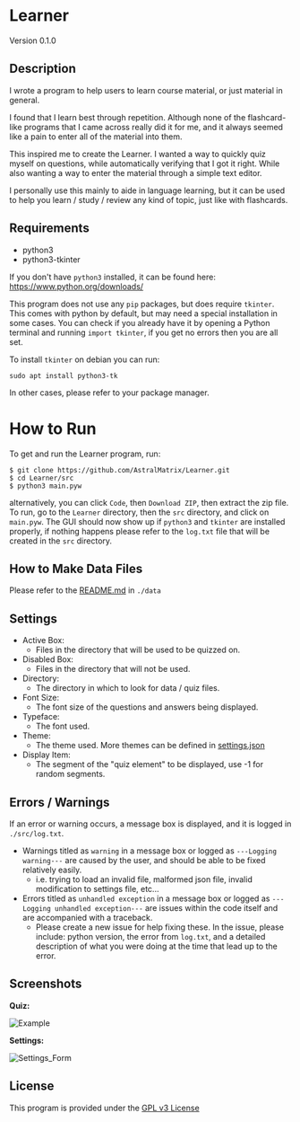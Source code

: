 # Learner

Version 0.1.0

## Description

I wrote a program to help users to learn course material, or just material in general.

I found that I learn best through repetition. Although none of the flashcard-like programs that I came across really did it for me, and it always seemed like a pain to enter all of the material into them.

This inspired me to create the Learner. I wanted a way to quickly quiz myself on questions, while automatically verifying that I got it right. While also wanting a way to enter the material through a simple text editor.

I personally use this mainly to aide in language learning, but it can be used to help you learn / study / review any kind of topic, just like with flashcards.

## Requirements
- python3
- python3-tkinter

If you don't have `python3` installed, it can be found here: https://www.python.org/downloads/

This program does not use any `pip` packages, but does require `tkinter`. This comes with python by default, but may need a special installation in some cases. You can check if you already have it by opening a Python terminal and running `import tkinter`, if you get no errors then you are all set.

To install `tkinter` on debian you can run:

```console
sudo apt install python3-tk
```
In other cases, please refer to your package manager.

# How to Run

To get and run the Learner program, run:

```console
$ git clone https://github.com/AstralMatrix/Learner.git
$ cd Learner/src
$ python3 main.pyw
```

alternatively, you can click `Code`, then `Download ZIP`, then extract the zip file. To run, go to the `Learner` directory, then the `src` directory, and click on `main.pyw`. The GUI should now show up if `python3` and `tkinter` are installed properly, if nothing happens please refer to the `log.txt` file that will be created in the `src` directory.

## How to Make Data Files

Please refer to the [README.md](data/README.md) in `./data`

## Settings

- Active Box:
  - Files in the directory that will be used to be quizzed on.
- Disabled Box:
  - Files in the directory that will not be used.
- Directory:
  - The directory in which to look for data / quiz files.
- Font Size: 
  - The font size of the questions and answers being displayed.
- Typeface:
  - The font used.
- Theme:
  - The theme used. More themes can be defined in [settings.json](src/settings.json)
- Display Item:
  - The segment of the "quiz element" to be displayed, use -1 for random segments.

## Errors / Warnings

If an error or warning occurs, a message box is displayed, and it is logged in `./src/log.txt`.
- Warnings titled as `warning` in a message box or logged as `---Logging warning---` are caused by the user, and should be able to be fixed relatively easily. 
  - i.e. trying to load an invalid file, malformed json file, invalid modification to settings file, etc...
- Errors titled as `unhandled exception` in a message box or logged as `---Logging unhandled exception---` are issues within the code itself and are accompanied with a traceback.
  - Please create a new issue for help fixing these. In the issue, please include: python version, the error from `log.txt`, and a detailed description of what you were doing at the time that lead up to the error.

## Screenshots

**Quiz:**

![Example](https://user-images.githubusercontent.com/25624496/101077283-a1add500-3572-11eb-98c4-99c92a5c47b7.gif)

**Settings:**

![Settings_Form](https://user-images.githubusercontent.com/25624496/100784846-cde41d00-33dd-11eb-8108-f0a01854315f.png)

## License

This program is provided under the [GPL v3 License](LICENSE)
